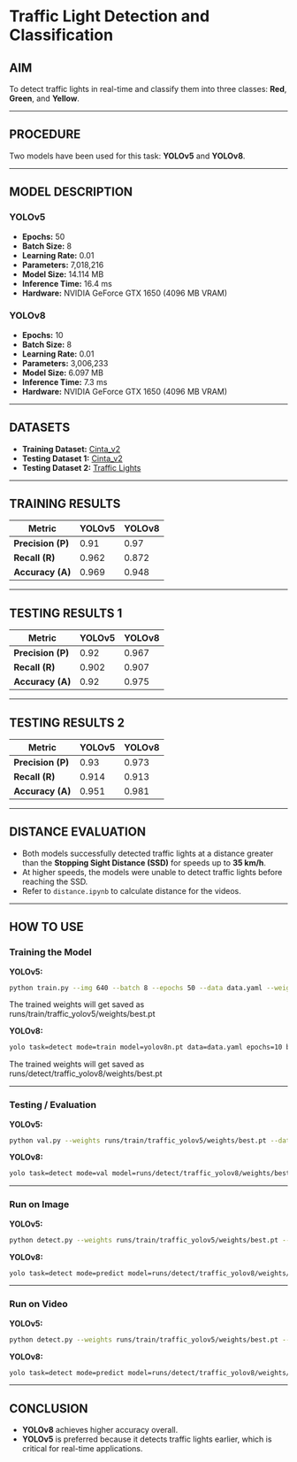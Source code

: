 # **Traffic Light Detection and Classification**

## **AIM**  
To detect traffic lights in real-time and classify them into three classes: **Red**, **Green**, and **Yellow**.

---

## **PROCEDURE**  
Two models have been used for this task: **YOLOv5** and **YOLOv8**.

---

## **MODEL DESCRIPTION**

### **YOLOv5**  
- **Epochs:** 50  
- **Batch Size:** 8  
- **Learning Rate:** 0.01  
- **Parameters:** 7,018,216  
- **Model Size:** 14.114 MB  
- **Inference Time:** 16.4 ms  
- **Hardware:** NVIDIA GeForce GTX 1650 (4096 MB VRAM)  

### **YOLOv8**  
- **Epochs:** 10  
- **Batch Size:** 8  
- **Learning Rate:** 0.01  
- **Parameters:** 3,006,233  
- **Model Size:** 6.097 MB  
- **Inference Time:** 7.3 ms  
- **Hardware:** NVIDIA GeForce GTX 1650 (4096 MB VRAM)  

---

## **DATASETS**  
- **Training Dataset:** [Cinta_v2](https://universe.roboflow.com/wawan-pradana/cinta_v2/browse)  
- **Testing Dataset 1:** [Cinta_v2](https://universe.roboflow.com/wawan-pradana/cinta_v2/browse)  
- **Testing Dataset 2:** [Traffic Lights](https://universe.roboflow.com/elec490/traffic_lights-tnrte)  

---

## **TRAINING RESULTS**

| Metric             | YOLOv5 | YOLOv8 |
|--------------------|--------|--------|
| **Precision (P)**  | 0.91   | 0.97   |
| **Recall (R)**     | 0.962  | 0.872  |
| **Accuracy (A)**   | 0.969  | 0.948  |

---

## **TESTING RESULTS 1**

| Metric             | YOLOv5 | YOLOv8 |
|--------------------|--------|--------|
| **Precision (P)**  | 0.92   | 0.967  |
| **Recall (R)**     | 0.902  | 0.907  |
| **Accuracy (A)**   | 0.92   | 0.975  |

---

## **TESTING RESULTS 2**

| Metric             | YOLOv5 | YOLOv8 |
|--------------------|--------|--------|
| **Precision (P)**  | 0.93   | 0.973  |
| **Recall (R)**     | 0.914  | 0.913  |
| **Accuracy (A)**   | 0.951  | 0.981  |

---

## **DISTANCE EVALUATION**  
- Both models successfully detected traffic lights at a distance greater than the **Stopping Sight Distance (SSD)** for speeds up to **35 km/h**.  
- At higher speeds, the models were unable to detect traffic lights before reaching the SSD.  
- Refer to `distance.ipynb` to calculate distance for the videos.

---

## **HOW TO USE**

### **Training the Model**

**YOLOv5:**
```bash
python train.py --img 640 --batch 8 --epochs 50 --data data.yaml --weights yolov5s.pt --name traffic_yolov5
```
The trained weights will get saved as runs/train/traffic_yolov5/weights/best.pt

**YOLOv8:**
```bash
yolo task=detect mode=train model=yolov8n.pt data=data.yaml epochs=10 batch=8 imgsz=640 name=traffic_yolov8
```

The trained weights will get saved as runs/detect/traffic_yolov8/weights/best.pt

---

### **Testing / Evaluation**

**YOLOv5:**
```bash
python val.py --weights runs/train/traffic_yolov5/weights/best.pt --data data.yaml --img 640
```

**YOLOv8:**
```bash
yolo task=detect mode=val model=runs/detect/traffic_yolov8/weights/best.pt data=data.yaml imgsz=640
```

---

### **Run on Image**

**YOLOv5:**
```bash
python detect.py --weights runs/train/traffic_yolov5/weights/best.pt --source path/to/image.jpg --img 640
```

**YOLOv8:**
```bash
yolo task=detect mode=predict model=runs/detect/traffic_yolov8/weights/best.pt source=path/to/image.jpg imgsz=640
```

---

### **Run on Video**

**YOLOv5:**
```bash
python detect.py --weights runs/train/traffic_yolov5/weights/best.pt --source path/to/video.mp4 --img 640
```

**YOLOv8:**
```bash
yolo task=detect mode=predict model=runs/detect/traffic_yolov8/weights/best.pt source=path/to/video.mp4 imgsz=640
```

---

## **CONCLUSION**  
- **YOLOv8** achieves higher accuracy overall.  
- **YOLOv5** is preferred because it detects traffic lights earlier, which is critical for real-time applications.
